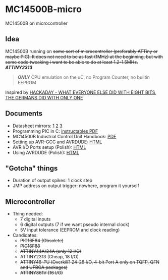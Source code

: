 # MC14500B-micro
MC14500B on microcontroller

## Idea
MC14500B running on ~~some sort of microcontroller (preferably ATTiny or maybe PIC). It does not need to be as fast (1MHz) at the beginning, but with some code tweaking i want to be able to do at least 1.2-1.5MHz.~~ ***ATTINY2313***
> ***ONLY*** CPU emulation on the uC, no Program Counter, no builtin EEPROM

Inspired by [HACKADAY - WHAT EVERYONE ELSE DID WITH EIGHT BITS, THE GERMANS DID WITH ONLY ONE](https://hackaday.com/2020/02/01/what-everyone-else-did-with-eight-bits-the-germans-did-with-only-one/)

## Documents
 - Datasheet mirrors: 
 [1](https://en.wikichip.org/w/images/5/5b/MC14500B_datasheet.pdf) 
 [2](http://www.brouhaha.com/~eric/retrocomputing/motorola/mc14500b/mc14500brev3.pdf) 
 [3](https://www.alldatasheet.com/datasheet-pdf/pdf/244447/MOTOROLA/MC14500B.html)
 - Programming PIC in C: [instructables PDF](https://cdn.instructables.com/ORIG/FMW/C6LT/IJAEKC37/FMWC6LTIJAEKC37.pdf)
 - MC14500B Industrial Control Unit Handbook: [PDF](http://www.brouhaha.com/~eric/retrocomputing/motorola/mc14500b/mc14500b_icu_handbook.pdf)
 - Setting up AVR-GCC and AVRDUDE: [HTML](http://www.linuxandubuntu.com/home/setting-up-avr-gcc-toolchain-and-avrdude-to-program-an-avr-development-board-in-ubuntu)
 - AVR I/O Ports setup (Polish): [HTML](http://blog.szulczynski.com.pl/avr-porty-io-w-jezyku-c/)
 - Using AVRDUDE (Polish): [HTML](http://mirley.firlej.org/programowanie_mikrokontrolerow_avrdude)

## "Gotcha" things
 - Duration of output spikes: 1 clock step
 - JMP address on output trigger: nowhere, program it yourself

## Microcontroller
 - Thing needed:
   - 7 digital inputs
   - 6 digital outputs (7 if we want pseudo internal clock)
   - 5V input tolerance (EEPROM and clock reading)
 - Candidates:
   - ~~PIC16F84 (Obsolete)~~
   - ~~PIC16F88~~
   - ~~ATTINY44A/24A (only 12 I/O)~~
   - ATTINY2313 (Cheap, 18 I/O)
   - ~~ATTINY48-PU (Overkill? 24-28 I/O, 4-bit Port A only on TQFP, QFN and UFBGA packages)~~
   - ~~ATTINY861V (16 I/O)~~

